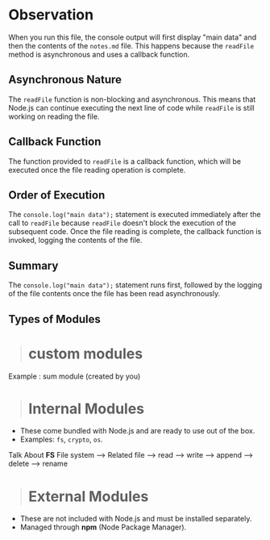 # Observation

When you run this file, the console output will first display "main data" and then the contents of the `notes.md` file. This happens because the `readFile` method is asynchronous and uses a callback function.

## Asynchronous Nature

The `readFile` function is non-blocking and asynchronous. This means that Node.js can continue executing the next line of code while `readFile` is still working on reading the file.

## Callback Function

The function provided to `readFile` is a callback function, which will be executed once the file reading operation is complete.

## Order of Execution

The `console.log("main data");` statement is executed immediately after the call to `readFile` because `readFile` doesn't block the execution of the subsequent code. Once the file reading is complete, the callback function is invoked, logging the contents of the file.

## Summary

The `console.log("main data");` statement runs first, followed by the logging of the file contents once the file has been read asynchronously.

## Types of Modules

># custom modules

Example : sum module (created by you)

># Internal Modules

- These come bundled with Node.js and are ready to use out of the box.
- Examples: `fs`, `crypto`, `os`.

Talk About 
**FS** File system --> Related file
      --> read
      --> write 
      --> append 
      --> delete 
      --> rename

># External Modules

- These are not included with Node.js and must be installed separately.
- Managed through **npm** (Node Package Manager).